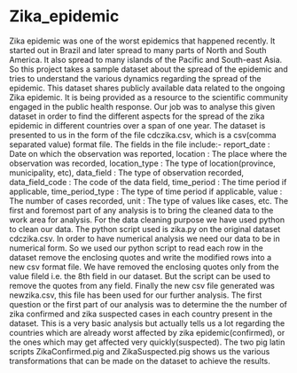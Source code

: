 # Zika_epidemic
Zika epidemic was one of the worst epidemics that happened recently. It started out in Brazil and later spread to many parts of North and South America. It also spread to many islands of the Pacific and South-east Asia.  So this project takes a sample dataset about the spread of the epidemic and tries to understand the various dynamics regarding the spread of the epidemic.
This dataset shares publicly available data related to the ongoing Zika epidemic. It is being provided as a resource to the scientific community engaged in the public health response. 
Our job was to analyse this given dataset in order to find the different aspects for the spread of the zika epidemic in different countries over a span of one year.
The dataset is presented to us in the form of the file cdczika.csv, which is a csv(comma separated value) format file.
The fields in the file include:-  report_date : Date on which the observation was reported, location : The place where the observation was recorded, location_type : The type of location(province, municipality, etc), data_field : The type of observation recorded, data_field_code : The code of the data field, time_period : The time period if applicable, time_period_type : The type of time period if applicable, value : The number of cases recorded, unit : The type of values like cases, etc.
The first and foremost part of any analysis is to bring the cleaned data to the work area for analysis. For the data cleaning purpose we have used python to clean our data. The python script used is zika.py on the original dataset cdczika.csv. In order to have numerical analysis we need our data to be in numerical form. So we used our python script to read each row in the dataset remove the enclosing quotes and write the modified rows into a new csv format file. We have removed the enclosing quotes only from the value fileld i.e. the 8th field in our dataset. But the script can be used to remove the quotes from any field. Finally the new csv file generated was newzika.csv, this file has been used for our further analysis.
The first question or the first part of our analysis was to determine the the number of zika confirmed and zika suspected cases in each country present in the dataset. This is a very basic analysis but actually tells us a lot regarding the countries which are already worst affected by zika epidemic(confirmed), or the ones which may get affected very quickly(suspected). The two pig latin scripts ZikaConfirmed.pig and ZikaSuspected.pig shows us the various transformations that can be made on the dataset to achieve the results.
